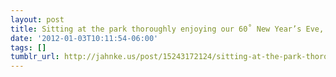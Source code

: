 ```yaml
---
layout: post
title: Sitting at the park thoroughly enjoying our 60˚ New Year’s Eve, 
date: '2012-01-03T10:11:54-06:00'
tags: []
tumblr_url: http://jahnke.us/post/15243172124/sitting-at-the-park-thoroughly-enjoying-our-60
---
```

